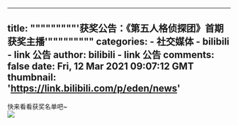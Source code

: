 
---
title: """""""""'获奖公告：《第五人格侦探团》首期获奖主播'"""""""""
categories: 
    - 社交媒体
    - bilibili - link 公告
author: bilibili - link 公告
comments: false
date: Fri, 12 Mar 2021 09:07:12 GMT
thumbnail: 'https://link.bilibili.com/p/eden/news'
---

<div>   
快来看看获奖名单吧~<br><img src="https://link.bilibili.com/p/eden/news" referrerpolicy="no-referrer">  
</div>
            